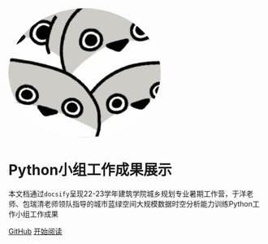 <img width="300px" style="border-radius: 80%" bor src="style/head_portrait.jpg">

# Python小组工作成果展示

本文档通过`docsify`呈现22-23学年建筑学院城乡规划专业暑期工作营，于洋老师、包瑞清老师领队指导的城市蓝绿空间大规模数据时空分析能力训练Python工作小组工作成果

[GitHub](https://www.baidu.com)<!-- 更换：后续github链接 -->
[开始阅读](/work/01前期准备/必要软件的下载.md)
